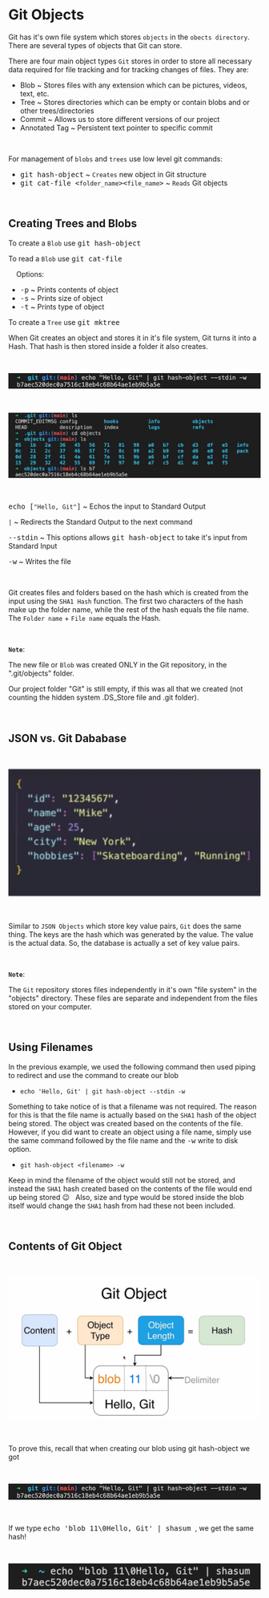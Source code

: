 # **Git Objects**

Git has it's own file system which stores `objects` in the `obects directory`. There are several types of objects that Git can store. 

There are four main object types `Git` stores in order to store all necessary data required for file tracking and for tracking changes of files. They are:
  * Blob ~ Stores files with any extension which can be pictures, videos, text, etc.
  * Tree ~ Stores directories which can be empty or contain blobs and or other trees/directories
  * Commit ~ Allows us to store different versions of our project
  * Annotated Tag ~ Persistent text pointer to specific commit

&nbsp;

For management of `blobs` and `trees` use low level git commands:
  * <kbd>git hash-object</kbd> ~ `Creates` new object in Git structure
  * <kbd>git cat-file <`folder_name`><`file_name`></kbd> ~ `Reads` Git objects

 &nbsp;
 
## **Creating Trees and Blobs**

To create a `Blob` use <kbd>git hash-object</kbd>

To read a `Blob` use <kbd>git cat-file</kbd>

&nbsp; &nbsp; Options:
  * <kbd>-p</kbd> ~ Prints contents of object
  * <kbd>-s</kbd> ~ Prints size of object
  * <kbd>-t</kbd> ~ Prints type of object

To create a `Tree` use <kbd>git mktree</kbd>

When Git creates an object and stores it in it's file system, Git turns it into a Hash. That hash is then stored inside a folder it also creates.

&nbsp;

![alt txt](./assets/creating.png "Creating Blob")

&nbsp;

![alt txt](./assets/inside_b7.png)

&nbsp;

<kbd>echo [`"Hello, Git"`]</kbd> ~ Echos the input to Standard Output

<kbd>`|`</kbd> ~ Redirects the Standard Output to the next command

<kbd>--stdin</kbd> ~ This options allows <kbd>git hash-object</kbd> to take it's input from Standard Input

<kbd>-w</kbd> ~ Writes the file

&nbsp;

Git creates files and folders based on the hash which is created from the input using the `SHA1 Hash` function. The first two characters of the hash make up the folder name, while the rest of the hash equals the file name. The `Folder name` + `File name` equals the Hash.

&nbsp;

**`Note`**:

The new file or `Blob` was created ONLY in the Git repository, in the ".git/objects" folder.

Our project folder "Git" is still empty, if this was all that we created (not counting the hidden system .DS_Store file and .git folder).

&nbsp;

## **JSON vs. Git Dababase**

&nbsp;

![alt txt](./assets/json.png "JSON Object")

&nbsp;

Similar to `JSON Objects` which store key value pairs, `Git` does the same thing. The keys are the hash which was generated by the value. The value is the actual data. So, the database is actually a set of key value pairs.

&nbsp;

**`Note`**:

The `Git` repository stores files independently in it's own "file system" in the "objects" directory. These files are separate and independent from the files stored on your computer. 

&nbsp;

## **Using Filenames**

In the previous example, we used the following command then used piping to redirect and use the command to create our blob  
  * `echo 'Hello, Git' | git hash-object --stdin -w`

Something to take notice of is that a filename was not required. The reason for this is that the file name is actually based on the `SHA1` hash of the object being stored. The object was created based on the contents of the file. However, if you did want to create an object using a file name, simply use the same command followed by the file name and the <kbd>-w</kbd> write to disk option. 
  * `git hash-object <filename> -w`

Keep in mind the filename of the object would still not be stored, and instead the `SHA1` hash created based on the contents of the file would end up being stored 😉 &nbsp; Also, size and type would be stored inside the blob itself would change the `SHA1` hash from had these not been included. 

&nbsp;

## **Contents of Git Object**

&nbsp;

![alt txt](./assets/object_blob.png "Content of Git Object")

&nbsp;

To prove this, recall that when creating our blob using git hash-object we got 

&nbsp;

![alt txt](./assets/creating.png "Creating blob")

&nbsp;

If we type <kbd> echo 'blob 11\0Hello, Git' | shasum </kbd>, we get the same hash!

&nbsp;

![alt txt](./assets/example.png "Recreating SHA1 Hash")

